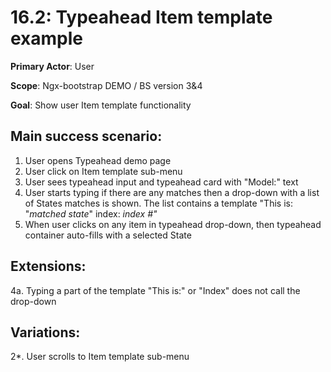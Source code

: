 16.2: Typeahead Item template example
=====================================
**Primary Actor**: User

**Scope**: Ngx-bootstrap DEMO / BS version 3&4

**Goal**: Show user Item template functionality

Main success scenario:
----------------------
1. User opens Typeahead demo page
2. User click on Item template sub-menu
3. User sees typeahead input and typeahead card with "Model:" text
4. User starts typing if there are any matches then a drop-down with a list of States matches is shown. The list contains a template "This is: "_matched state_" index: _index #"_
5. When user clicks on any item in typeahead drop-down, then typeahead container auto-fills with a selected State

Extensions:
-----------
4a. Typing a part of the template "This is:" or "Index" does not call the drop-down

Variations:
-----------
2*. User scrolls to Item template sub-menu
